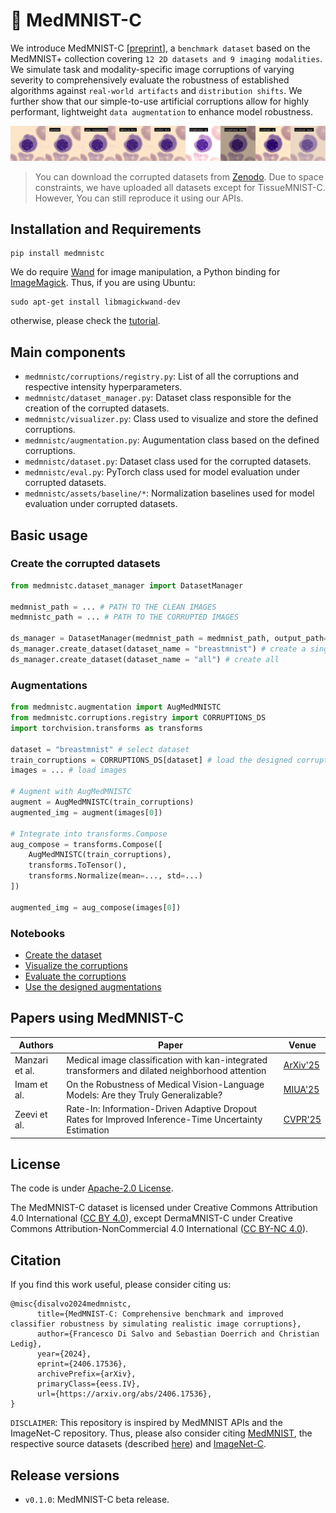 # 🏥 MedMNIST-C 

We introduce MedMNIST-C [[preprint](https://arxiv.org/pdf/2406.17536)], a `benchmark dataset` based on the MedMNIST+ collection covering `12 2D datasets and 9 imaging modalities`.  We simulate task and modality-specific image corruptions of varying severity to comprehensively evaluate the robustness of established algorithms against `real-world artifacts` and `distribution shifts`. We further show that our simple-to-use artificial corruptions allow for highly performant, lightweight `data augmentation` to enhance model robustness.

<p align="center">
   <img src="assets/images/wallpaper.gif" alt="Preview of image corruptions">
</p>

> You can download the corrupted datasets from [Zenodo](https://zenodo.org/records/11471504). 
Due to space constraints, we have uploaded all datasets except for TissueMNIST-C. However, You can still reproduce it using our APIs.

## Installation and Requirements

```
pip install medmnistc
```

We do require [Wand](https://docs.wand-py.org/en/latest/guide/install.html) for image manipulation, a Python binding for [ImageMagick](https://imagemagick.org/index.php). Thus, if you are using Ubuntu:

```
sudo apt-get install libmagickwand-dev
```

otherwise, please check the [tutorial](https://docs.wand-py.org/en/0.2.4/guide/install.html).

## Main components

* `medmnistc/corruptions/registry.py`: List of all the corruptions and respective intensity hyperparameters.
* `medmnistc/dataset_manager.py`: Dataset class responsible for the creation of the corrupted datasets.
* `medmnistc/visualizer.py`: Class used to visualize and store the defined corruptions.
* `medmnistc/augmentation.py`: Augumentation class based on the defined corruptions.
* `medmnistc/dataset.py`: Dataset class used for the corrupted datasets.
* `medmnistc/eval.py`: PyTorch class used for model evaluation under corrupted datasets.
* `medmnistc/assets/baseline/*`: Normalization baselines used for model evaluation under corrupted datasets.

## Basic usage

### Create the corrupted datasets
```python
from medmnistc.dataset_manager import DatasetManager

medmnist_path = ... # PATH TO THE CLEAN IMAGES
medmnistc_path = ... # PATH TO THE CORRUPTED IMAGES

ds_manager = DatasetManager(medmnist_path = medmnist_path, output_path=output_path)
ds_manager.create_dataset(dataset_name = "breastmnist") # create a single corrupted test set
ds_manager.create_dataset(dataset_name = "all") # create all
```

### Augmentations
```python
from medmnistc.augmentation import AugMedMNISTC
from medmnistc.corruptions.registry import CORRUPTIONS_DS
import torchvision.transforms as transforms

dataset = "breastmnist" # select dataset
train_corruptions = CORRUPTIONS_DS[dataset] # load the designed corruptions for this dataset
images = ... # load images

# Augment with AugMedMNISTC
augment = AugMedMNISTC(train_corruptions)
augmented_img = augment(images[0])

# Integrate into transforms.Compose
aug_compose = transforms.Compose([
    AugMedMNISTC(train_corruptions),
    transforms.ToTensor(),
    transforms.Normalize(mean=..., std=...)
])

augmented_img = aug_compose(images[0])
```

### Notebooks

* [Create the dataset](assets/examples/create_dataset.ipynb)
* [Visualize the corruptions](assets/examples/visualize.ipynb)
* [Evaluate the corruptions](assets/examples/evaluation.ipynb)
* [Use the designed augmentations](assets/examples/augment.ipynb)

## Papers using MedMNIST-C

| **Authors**  | **Paper** | **Venue** | 
| ------------- | ------------- | ------------- |
| Manzari et al.  | Medical image classification with kan-integrated transformers and dilated neighborhood attention | [ArXiv'25](https://arxiv.org/abs/2502.13693) |
| Imam et al.  | On the Robustness of Medical Vision-Language Models: Are they Truly Generalizable? | [MIUA'25](https://arxiv.org/abs/2505.15425) | 
| Zeevi et al.  | Rate-In: Information-Driven Adaptive Dropout Rates for Improved Inference-Time Uncertainty Estimation | [CVPR'25](https://openaccess.thecvf.com/content/CVPR2025/papers/Zeevi_Rate-In_Information-Driven_Adaptive_Dropout_Rates_for_Improved_Inference-Time_Uncertainty_Estimation_CVPR_2025_paper.pdf) |

## License

The code is under [Apache-2.0 License](./LICENSE).

The MedMNIST-C dataset is licensed under Creative Commons Attribution 4.0 International ([CC BY 4.0](https://creativecommons.org/licenses/by/4.0/)), except DermaMNIST-C under Creative Commons Attribution-NonCommercial 4.0 International ([CC BY-NC 4.0](https://creativecommons.org/licenses/by-nc/4.0/)).

## Citation

If you find this work useful, please consider citing us:
```
@misc{disalvo2024medmnistc,
      title={MedMNIST-C: Comprehensive benchmark and improved classifier robustness by simulating realistic image corruptions}, 
      author={Francesco Di Salvo and Sebastian Doerrich and Christian Ledig},
      year={2024},
      eprint={2406.17536},
      archivePrefix={arXiv},
      primaryClass={eess.IV},
      url={https://arxiv.org/abs/2406.17536}, 
}
```

`DISCLAIMER`: This repository is inspired by MedMNIST APIs and the ImageNet-C repository. Thus, please also consider citing [MedMNIST](https://www.nature.com/articles/s41597-022-01721-8), the respective source datasets (described [here](https://medmnist.com/)) and [ImageNet-C](https://arxiv.org/abs/1903.12261).  

## Release versions

* `v0.1.0`: MedMNIST-C beta release.

